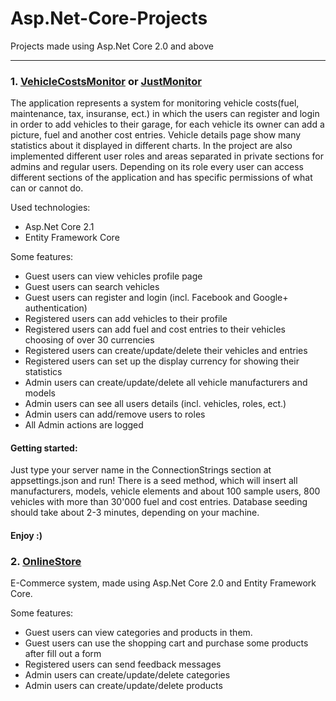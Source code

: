 # Asp.Net-Core-Projects
Projects made using Asp.Net Core 2.0 and above

------------
### 1. [VehicleCostsMonitor](https://github.com/msotiroff/Asp.Net-Core-Projects/tree/master/VehicleCostsMonitor "JustMonitor") or [JustMonitor](https://github.com/msotiroff/Asp.Net-Core-Projects/tree/master/VehicleCostsMonitor "JustMonitor")
The application represents a system for monitoring vehicle costs(fuel, maintenance, tax, insuranse, ect.) in which the users can register and login in order to add vehicles to their garage, for each vehicle its owner can add a picture, fuel and another cost entries. Vehicle details page show many statistics about it displayed in different charts. In the project are also implemented different user roles and areas separated in private sections for admins and regular users. Depending on its role every user can access different sections of the application and has specific permissions of what can or cannot do.


Used technologies:
- Asp.Net Core 2.1
- Entity Framework Core

Some features:
- Guest users can view vehicles profile page
- Guest users can search vehicles
- Guest users can register and login (incl. Facebook and Google+ authentication)
- Registered users can add vehicles to their profile
- Registered users can add fuel and cost entries to their vehicles choosing of over 30 currencies
- Registered users can create/update/delete their vehicles and entries
- Registered users can set up the display currency for showing their statistics
- Admin users can create/update/delete all vehicle manufacturers and models
- Admin users can see all users details (incl. vehicles, roles, ect.)
- Admin users can add/remove users to roles
- All Admin actions are logged

#### Getting started:
Just type your server name in the ConnectionStrings section at appsettings.json and run! There is a seed method, which will insert all manufacturers, models, vehicle elements and about 100 sample users, 800 vehicles with more than 30'000 fuel and cost entries. Database seeding should take about 2-3 minutes, depending on your machine.

#### Enjoy :)

### 2. [OnlineStore](https://github.com/msotiroff/Asp.Net-Core-Projects/tree/master/OnlineStore "OnlineStore")
E-Commerce system, made using Asp.Net Core 2.0 and Entity Framework Core.

Some features:
- Guest users can view categories and products in them.
- Guest users can use the shopping cart and purchase some products after fill out a form
- Registered users can send feedback messages
- Admin users can create/update/delete categories
- Admin users can create/update/delete products


